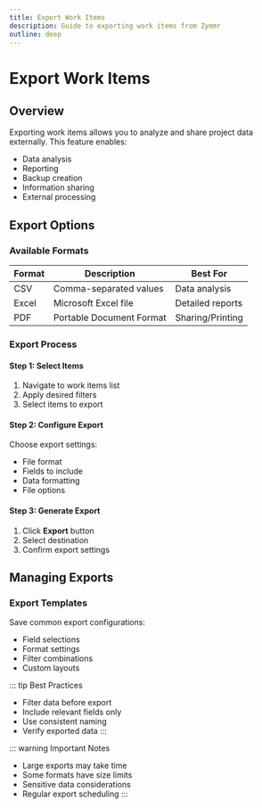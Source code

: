 ```yaml
---
title: Export Work Items
description: Guide to exporting work items from Zymmr
outline: deep
---
```


# Export Work Items

## Overview

Exporting work items allows you to analyze and share project data externally. This feature enables:

- Data analysis
- Reporting
- Backup creation
- Information sharing
- External processing

## Export Options

### Available Formats

| Format | Description              | Best For         |
| ------ | ------------------------ | ---------------- |
| CSV    | Comma-separated values   | Data analysis    |
| Excel  | Microsoft Excel file     | Detailed reports |
| PDF    | Portable Document Format | Sharing/Printing |

### Export Process

#### Step 1: Select Items

1. Navigate to work items list
2. Apply desired filters
3. Select items to export

#### Step 2: Configure Export

Choose export settings:

- File format
- Fields to include
- Data formatting
- File options

#### Step 3: Generate Export

1. Click **Export** button
2. Select destination
3. Confirm export settings

## Managing Exports

### Export Templates

Save common export configurations:

- Field selections
- Format settings
- Filter combinations
- Custom layouts

::: tip Best Practices

- Filter data before export
- Include relevant fields only
- Use consistent naming
- Verify exported data
  :::

::: warning Important Notes

- Large exports may take time
- Some formats have size limits
- Sensitive data considerations
- Regular export scheduling
  :::
